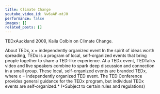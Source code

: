 ```yaml
---
title: Climate Change
youtube_video_id: Vw6aAP-mtJ0
performance: false
images: []
related_posts: []
---
```


TEDxAuckland 2009, Kaila Colbin on Climate Change.

About TEDx, x = independently organized event
In the spirit of ideas worth spreading, TEDx is a program of local, self-organized events that bring people together to share a TED-like experience. At a TEDx event, TEDTalks video and live speakers combine to spark deep discussion and connection in a small group. These local, self-organized events are branded TEDx, where x = independently organized TED event. The TED Conference provides general guidance for the TEDx program, but individual TEDx events are self-organized.* (*Subject to certain rules and regulations)
